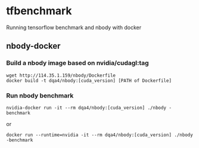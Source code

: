 # tfbenchmark
Running tensorflow benchmark and nbody with docker

## nbody-docker

### Build a nbody image based on nvidia/cudagl:tag
```
wget http://114.35.1.159/nbody/Dockerfile
docker build -t dqa4/nbody:[cuda_version] [PATH of Dockerfile]
```
### Run nbody benchmark
```
nvidia-docker run -it --rm dqa4/nbody:[cuda_version] ./nbody -benchmark
```
or
```
docker run --runtime=nvidia -it --rm dqa4/nbody:[cuda_version] ./nbody -benchmark
```
